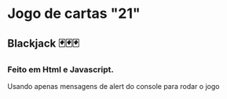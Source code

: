 # Jogo de cartas "21"

## Blackjack 🃏🃏🃏

### Feito em Html e Javascript.

Usando apenas mensagens de alert do console para rodar o jogo

